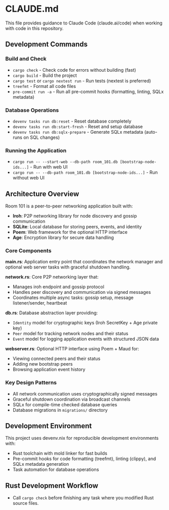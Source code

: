 # CLAUDE.md

This file provides guidance to Claude Code (claude.ai/code) when working with code in this repository.

## Development Commands

### Build and Check
- `cargo check` - Check code for errors without building (fast)
- `cargo build` - Build the project
- `cargo test` or `cargo nextest run` - Run tests (nextest is preferred)
- `treefmt` - Format all code files
- `pre-commit run -a` - Run all pre-commit hooks (formatting, linting, SQLx metadata)

### Database Operations
- `devenv tasks run db:reset` - Reset database completely
- `devenv tasks run db:start-fresh` - Reset and setup database
- `devenv tasks run db:sqlx-prepare` - Generate SQLx metadata (auto-runs on SQL changes)

### Running the Application
- `cargo run -- --start-web --db-path room_101.db [bootstrap-node-ids...]` - Run with web UI
- `cargo run -- --db-path room_101.db [bootstrap-node-ids...]` - Run without web UI

## Architecture Overview

Room 101 is a peer-to-peer networking application built with:
- **Iroh**: P2P networking library for node discovery and gossip communication
- **SQLite**: Local database for storing peers, events, and identity
- **Poem**: Web framework for the optional HTTP interface
- **Age**: Encryption library for secure data handling

### Core Components

**main.rs**: Application entry point that coordinates the network manager and optional web server tasks with graceful shutdown handling.

**network.rs**: Core P2P networking layer that:
- Manages iroh endpoint and gossip protocol
- Handles peer discovery and communication via signed messages
- Coordinates multiple async tasks: gossip setup, message listener/sender, heartbeat

**db.rs**: Database abstraction layer providing:
- `Identity` model for cryptographic keys (Iroh SecretKey + Age private key)
- `Peer` model for tracking network nodes and their status
- `Event` model for logging application events with structured JSON data

**webserver.rs**: Optional HTTP interface using Poem + Maud for:
- Viewing connected peers and their status
- Adding new bootstrap peers
- Browsing application event history

### Key Design Patterns
- All network communication uses cryptographically signed messages
- Graceful shutdown coordination via broadcast channels
- SQLx for compile-time checked database queries
- Database migrations in `migrations/` directory

## Development Environment

This project uses devenv.nix for reproducible development environments with:
- Rust toolchain with mold linker for fast builds
- Pre-commit hooks for code formatting (treefmt), linting (clippy), and SQLx metadata generation
- Task automation for database operations

## Rust Development Workflow
- Call `cargo check` before finishing any task where you modified Rust source files.
